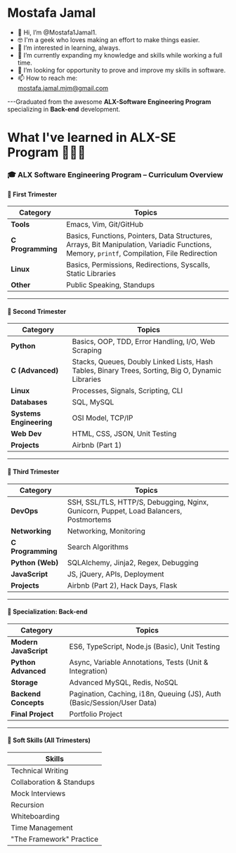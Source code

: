 # Mostafa Jamal

- 👋 Hi, I’m @Mostafa1Jamal1.
- 🤓 I'm a geek who loves making an effort to make things easier.
- 👀 I’m interested in learning, always.
- 🌱 I’m currently expanding my knowledge and skills while working a full time.
- 💞️ I’m looking for opportunity to prove and improve my skills in software.
- 📫 How to reach me:  
  [mostafa.jamal.mjm@gmail.com](mailto:mostafa.jamal.mjm@gmail.com)

---Graduated from the awesome **ALX-Software Engineering Program** specializing in **Back-end** development.

# What I've learned in ALX-SE Program 💞️💞️💞️

### 🎓 ALX Software Engineering Program – Curriculum Overview

#### 📘 First Trimester

| Category               | Topics                                                                 |
|------------------------|------------------------------------------------------------------------|
| **Tools**              | Emacs, Vim, Git/GitHub                                                 |
| **C Programming**      | Basics, Functions, Pointers, Data Structures, Arrays, Bit Manipulation, Variadic Functions, Memory, `printf`, Compilation, File Redirection |
| **Linux**              | Basics, Permissions, Redirections, Syscalls, Static Libraries          |
| **Other**              | Public Speaking, Standups                                              |

---

#### 📗 Second Trimester

| Category               | Topics                                                                 |
|------------------------|------------------------------------------------------------------------|
| **Python**             | Basics, OOP, TDD, Error Handling, I/O, Web Scraping                    |
| **C (Advanced)**       | Stacks, Queues, Doubly Linked Lists, Hash Tables, Binary Trees, Sorting, Big O, Dynamic Libraries |
| **Linux**              | Processes, Signals, Scripting, CLI                                     |
| **Databases**          | SQL, MySQL                                                             |
| **Systems Engineering**| OSI Model, TCP/IP                                                      |
| **Web Dev**            | HTML, CSS, JSON, Unit Testing                                          |
| **Projects**           | Airbnb (Part 1)                                                        |

---

#### 📕 Third Trimester

| Category               | Topics                                                                 |
|------------------------|------------------------------------------------------------------------|
| **DevOps**             | SSH, SSL/TLS, HTTP/S, Debugging, Nginx, Gunicorn, Puppet, Load Balancers, Postmortems |
| **Networking**         | Networking, Monitoring                                                 |
| **C Programming**      | Search Algorithms                                                      |
| **Python (Web)**       | SQLAlchemy, Jinja2, Regex, Debugging                                   |
| **JavaScript**         | JS, jQuery, APIs, Deployment                                           |
| **Projects**           | Airbnb (Part 2), Hack Days, Flask                                      |

---

#### 🎯 Specialization: Back-end

| Category             | Topics                                                                  |
|----------------------|-------------------------------------------------------------------------|
| **Modern JavaScript**| ES6, TypeScript, Node.js (Basic), Unit Testing                          |
| **Python Advanced**  | Async, Variable Annotations, Tests (Unit & Integration)                 |
| **Storage**          | Advanced MySQL, Redis, NoSQL                                            |
| **Backend Concepts** | Pagination, Caching, i18n, Queuing (JS), Auth (Basic/Session/User Data) |
| **Final Project**    | Portfolio Project                                                       |

---

#### 💼 Soft Skills (All Trimesters)

| Skills                       |
|-----------------------------|
| Technical Writing           |
| Collaboration & Standups    |
| Mock Interviews             |
| Recursion                   |
| Whiteboarding               |
| Time Management             |
| "The Framework" Practice    |
